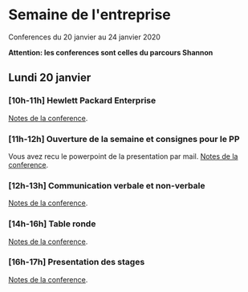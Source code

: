 # Semaine de l'entreprise
Conferences du 20 janvier au 24 janvier 2020

**Attention: les conferences sont celles du parcours Shannon**

## Lundi 20 janvier

### [10h-11h] Hewlett Packard Enterprise
[Notes de la conference](./HP/HP.html).

### [11h-12h] Ouverture de la semaine et consignes pour le PP
Vous avez recu le powerpoint de la presentation par mail.
[Notes de la conference](./projet_pro/projet_pro.html).

### [12h-13h] Communication verbale et non-verbale
[Notes de la conference](./communication/com.html).

### [14h-16h] Table ronde
[Notes de la conference](./synergie/synergie.html).

### [16h-17h] Presentation des stages
[Notes de la conference](./stages/stages.html).
